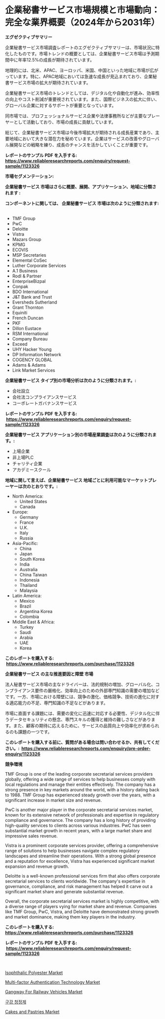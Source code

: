 <p><h1>企業秘書サービス市場規模と市場動向：完全な業界概要（2024年から2031年）</h1></p><p><strong>エグゼクティブサマリー</strong></p>
<p><p>企業秘書サービス市場調査レポートのエグゼクティブサマリーは、市場状況に特化したものです。市場トレンドの概要としては、企業秘書サービス市場は予測期間中に年率12.5%の成長が期待されています。</p><p>地理的には、北米、APAC、ヨーロッパ、米国、中国といった地域に市場が広がっています。特に、APAC地域においては急速な成長が見込まれており、企業秘書サービス市場の拡大が期待されています。</p><p>企業秘書サービス市場のトレンドとしては、デジタル化や自動化が進み、効率性の向上やコスト削減が重要視されています。また、国際ビジネスの拡大に伴い、グローバル企業に対するサポートが重要となっています。</p><p>同市場では、プロフェッショナルサービス企業や法律事務所などが主要なプレーヤーとして活動しており、市場の成長に貢献しています。</p><p>総じて、企業秘書サービス市場は今後市場拡大が期待される成長産業であり、主要地域において大きな潜在力を秘めています。企業はサービスの改善やグローバル展開などの戦略を練り、成長のチャンスを活かしていくことが重要です。</p></p>
<p><strong>レポートのサンプル PDF を入手する: <a href="https://www.reliableresearchreports.com/enquiry/request-sample/1123326">https://www.reliableresearchreports.com/enquiry/request-sample/1123326</a></strong></p>
<p><strong>市場セグメンテーション:</strong></p>
<p><strong> 企業秘書サービス 市場はさらに概要、展開、アプリケーション、地域に分類されます :</strong></p>
<p><strong>コンポーネントに関しては、 企業秘書サービス 市場は次のように分類されます: &nbsp;</strong></p>
<p><ul><li>TMF Group</li><li>PwC</li><li>Deloitte</li><li>Vistra</li><li>Mazars Group</li><li>KPMG</li><li>ECOVIS</li><li>MSP Secretaries</li><li>Elemental CoSec</li><li>Luther Corporate Services</li><li>A.1 Business</li><li>Rodl & Partner</li><li>EnterpriseBizpal</li><li>Conpak</li><li>BDO International</li><li>J&T Bank and Trust</li><li>Eversheds Sutherland</li><li>Grant Thornton</li><li>Equiniti</li><li>French Duncan</li><li>PKF</li><li>Dillon Eustace</li><li>RSM International</li><li>Company Bureau</li><li>Exceed</li><li>UHY Hacker Young</li><li>DP Information Network</li><li>COGENCY GLOBAL</li><li>Adams & Adams</li><li>Link Market Services</li></ul></p>
<p><strong> 企業秘書サービス タイプ別の市場分析は次のように分類されます。:</strong></p>
<p><ul><li>会社設立</li><li>会社法コンプライアンスサービス</li><li>コーポレートガバナンスサービス</li></ul></p>
<p><strong>レポートのサンプル PDF を入手する: &nbsp;<a href="https://www.reliableresearchreports.com/enquiry/request-sample/1123326">https://www.reliableresearchreports.com/enquiry/request-sample/1123326</a></strong></p>
<p><strong> 企業秘書サービス アプリケーション別の市場産業調査は次のように分類されます。:</strong></p>
<p><ul><li>上場企業</li><li>非上場PLC</li><li>チャリティ企業</li><li>アカデミースクール</li></ul></p>
<p><strong>地域に関して言えば、企業秘書サービス 地域ごとに利用可能なマーケットプレーヤーは次のとおりです。:</strong></p>
<p><ul>
    <li>
        North America:
        <ul>
            <li>United States</li>
            <li>Canada</li>
        </ul>
    </li>
    <li>
        Europe:
        <ul>
            <li>Germany</li>
            <li>France</li>
            <li>U.K.</li>
            <li>Italy</li>
            <li>Russia</li>
        </ul>
    </li>
    <li>
        Asia-Pacific:
        <ul>
            <li>China</li>
            <li>Japan</li>
            <li>South Korea</li>
            <li>India</li>
            <li>Australia</li>
            <li>China Taiwan</li>
            <li>Indonesia</li>
            <li>Thailand</li>
            <li>Malaysia</li>
        </ul>
    </li>
    <li>
        Latin America:
        <ul>
            <li>Mexico</li>
            <li>Brazil</li>
            <li>Argentina Korea</li>
            <li>Colombia</li>
        </ul>
    </li>
    <li>
        Middle East & Africa:
        <ul>
            <li>Turkey</li>
            <li>Saudi</li>
            <li>Arabia</li>
            <li>UAE</li>
            <li>Korea</li>
        </ul>
    </li>
    </ul></p>
<p><strong>このレポートを購入する: &nbsp;<a href="https://www.reliableresearchreports.com/purchase/1123326">https://www.reliableresearchreports.com/purchase/1123326</a></strong></p>
<p><strong>企業秘書サービス の主な推進要因と障壁 市場</strong></p>
<p><p>法人秘書サービス市場の主なドライバーは、法的規制の増加、グローバル化、コンプライアンス要件の厳格化、効率向上のための外部専門知識の需要の増加などです。一方、市場における障壁には、競争の激化、価格競争、技術の進化に対する適応能力の不足、専門知識の不足などがあります。</p><p>市場に直面する課題には、需要の変化に迅速に対応する必要性、デジタル化に伴うデータセキュリティの懸念、専門スキルの獲得と維持の難しさなどがあります。また、顧客の期待に応えるために、サービスの品質向上や効率化が求められるのも課題の一つです。</p></p>
<p><strong>このレポートを購入する前に、質問がある場合は問い合わせるか、共有してください。:&nbsp; <a href="https://www.reliableresearchreports.com/enquiry/pre-order-enquiry/1123326">https://www.reliableresearchreports.com/enquiry/pre-order-enquiry/1123326</a></strong></p>
<p><strong>競争環境</strong></p>
<p><p>TMF Group is one of the leading corporate secretarial services providers globally, offering a wide range of services to help businesses comply with local regulations and manage their entities effectively. The company has a strong presence in key markets around the world, with a history dating back to 1988. TMF Group has experienced steady growth over the years, with a significant increase in market size and revenue.</p><p>PwC is another major player in the corporate secretarial services market, known for its extensive network of professionals and expertise in regulatory compliance and governance. The company has a long history of providing high-quality services to clients across various industries. PwC has seen substantial market growth in recent years, with a large market share and impressive sales revenue.</p><p>Vistra is a prominent corporate services provider, offering a comprehensive range of solutions to help businesses navigate complex regulatory landscapes and streamline their operations. With a strong global presence and a reputation for excellence, Vistra has experienced significant market expansion and revenue growth.</p><p>Deloitte is a well-known professional services firm that also offers corporate secretarial services to clients worldwide. The company's expertise in governance, compliance, and risk management has helped it carve out a significant market share and generate substantial revenue.</p><p>Overall, the corporate secretarial services market is highly competitive, with a diverse range of players vying for market share and revenue. Companies like TMF Group, PwC, Vistra, and Deloitte have demonstrated strong growth and market dominance, making them key players in the industry.</p></p>
<p><strong>このレポートを購入する: &nbsp; <a href="https://www.reliableresearchreports.com/purchase/1123326">https://www.reliableresearchreports.com/purchase/1123326</a></strong></p>
<p><strong>レポートのサンプル PDF を入手する: &nbsp;<a href="https://www.reliableresearchreports.com/enquiry/request-sample/1123326">https://www.reliableresearchreports.com/enquiry/request-sample/1123326</a></strong><strong></strong></p>
<p>&nbsp;</p>
<p><p><a href="https://github.com/Paul14Anderson63/Market-Research-Report-List-3/blob/main/isophthalic-polyester-market.md">Isophthalic Polyester Market</a></p><p><a href="https://issuu.com/reportprime-2/docs/multi-factor-authentication-technology-market-size">Multi-factor Authentication Technology Market</a></p><p><a href="https://woozy-pyroraptor-a1f.notion.site/Gangway-For-Railway-Vehicles-Market-Size-2024-2031-Global-Industrial-Analysis-Key-Geographical-Re-b43804b516b74b8d82a2cb2cf9bced1b">Gangway For Railway Vehicles Market</a></p><p><a href="https://github.com/hxzi07639916/Market-Research-Report-List-1/blob/main/2086304192613.md">구강 청정제</a></p><p><a href="https://view.publitas.com/reportprime-1/cakes-and-pastries-market-size-and-examines-its-market-scope-with-a-primary-focus-on-growth-opportunities-and-forecasted-trends-spanning-from-2024-to-2031/">Cakes and Pastries Market</a></p></p>